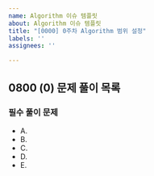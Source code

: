 ```yaml
---
name: Algorithm 이슈 템플릿
about: Algorithm 이슈 템플릿
title: "[0000] 0주차 Algorithm 범위 설정"
labels: ''
assignees: ''

---
```


## 0800 (0) 문제 풀이 목록

### 필수 풀이 문제
- A.
- B.
- C.
- D.
- E.